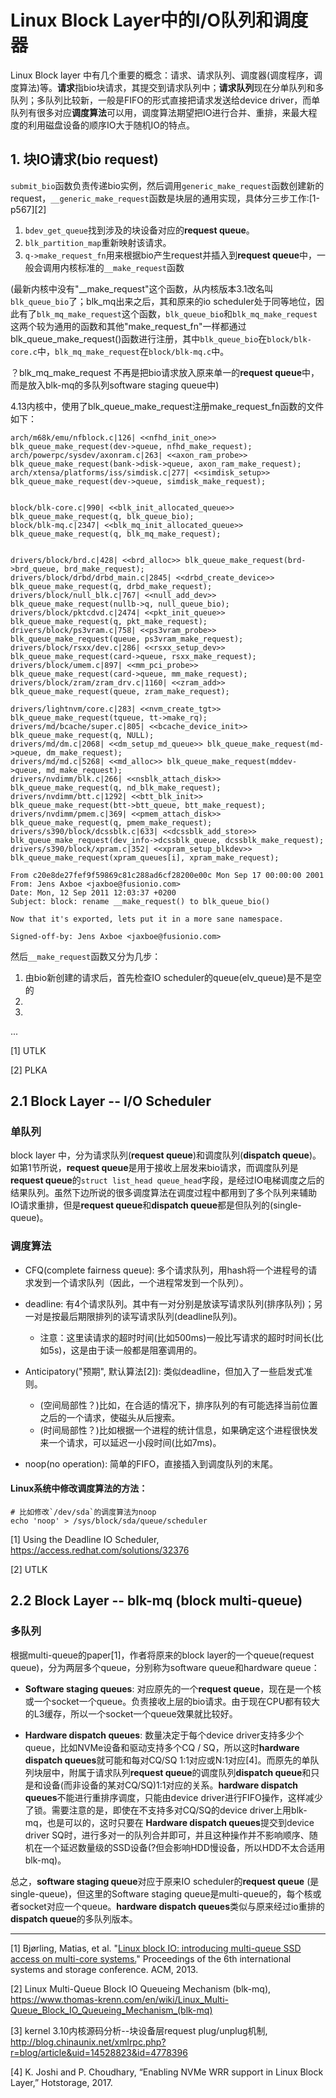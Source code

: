 # Linux Block Layer中的I/O队列和调度器

Linux Block layer 中有几个重要的概念：请求、请求队列、调度器(调度程序，调度算法)等。**请求**指bio块请求，其提交到请求队列中；**请求队列**现在分单队列和多队列；多队列比较新，一般是FIFO的形式直接把请求发送给device driver，而单队列有很多对应**调度算法**可以用，调度算法期望把IO进行合并、重排，来最大程度的利用磁盘设备的顺序IO大于随机IO的特点。

## 1. 块IO请求(bio request)

`submit_bio`函数负责传递bio实例，然后调用`generic_make_request`函数创建新的request，`__generic_make_request`函数是块层的通用实现，具体分三步工作:[1-p567][2]
1. `bdev_get_queue`找到涉及的块设备对应的**request queue**。
2. `blk_partition_map`重新映射该请求。
3. `q->make_request_fn`用来根据bio产生request并插入到**request queue**中，一般会调用内核标准的`__make_request`函数

(最新内核中没有"__make_request"这个函数，从内核版本3.1改名叫`blk_queue_bio`了；blk_mq出来之后，其和原来的io scheduler处于同等地位，因此有了`blk_mq_make_request`这个函数，`blk_queue_bio`和`blk_mq_make_request`这两个较为通用的函数和其他"make_request_fn"一样都通过blk_queue_make_request()函数进行注册，其中`blk_queue_bio`在`block/blk-core.c`中，`blk_mq_make_request`在`block/blk-mq.c`中。

？blk_mq_make_request 不再是把bio请求放入原来单一的**request queue**中，而是放入blk-mq的多队列software staging queue中)

4.13内核中，使用了blk_queue_make_request注册make_request_fn函数的文件如下：
```
arch/m68k/emu/nfblock.c|126| <<nfhd_init_one>> blk_queue_make_request(dev->queue, nfhd_make_request);
arch/powerpc/sysdev/axonram.c|263| <<axon_ram_probe>> blk_queue_make_request(bank->disk->queue, axon_ram_make_request);
arch/xtensa/platforms/iss/simdisk.c|277| <<simdisk_setup>> blk_queue_make_request(dev->queue, simdisk_make_request);


block/blk-core.c|990| <<blk_init_allocated_queue>> blk_queue_make_request(q, blk_queue_bio);
block/blk-mq.c|2347| <<blk_mq_init_allocated_queue>> blk_queue_make_request(q, blk_mq_make_request);


drivers/block/brd.c|428| <<brd_alloc>> blk_queue_make_request(brd->brd_queue, brd_make_request);
drivers/block/drbd/drbd_main.c|2845| <<drbd_create_device>> blk_queue_make_request(q, drbd_make_request);
drivers/block/null_blk.c|767| <<null_add_dev>> blk_queue_make_request(nullb->q, null_queue_bio);
drivers/block/pktcdvd.c|2474| <<pkt_init_queue>> blk_queue_make_request(q, pkt_make_request);
drivers/block/ps3vram.c|758| <<ps3vram_probe>> blk_queue_make_request(queue, ps3vram_make_request);
drivers/block/rsxx/dev.c|286| <<rsxx_setup_dev>> blk_queue_make_request(card->queue, rsxx_make_request);
drivers/block/umem.c|897| <<mm_pci_probe>> blk_queue_make_request(card->queue, mm_make_request);
drivers/block/zram/zram_drv.c|1160| <<zram_add>> blk_queue_make_request(queue, zram_make_request);

drivers/lightnvm/core.c|283| <<nvm_create_tgt>> blk_queue_make_request(tqueue, tt->make_rq);
drivers/md/bcache/super.c|805| <<bcache_device_init>> blk_queue_make_request(q, NULL);
drivers/md/dm.c|2068| <<dm_setup_md_queue>> blk_queue_make_request(md->queue, dm_make_request);
drivers/md/md.c|5268| <<md_alloc>> blk_queue_make_request(mddev->queue, md_make_request);
drivers/nvdimm/blk.c|266| <<nsblk_attach_disk>> blk_queue_make_request(q, nd_blk_make_request);
drivers/nvdimm/btt.c|1292| <<btt_blk_init>> blk_queue_make_request(btt->btt_queue, btt_make_request);
drivers/nvdimm/pmem.c|369| <<pmem_attach_disk>> blk_queue_make_request(q, pmem_make_request);
drivers/s390/block/dcssblk.c|633| <<dcssblk_add_store>> blk_queue_make_request(dev_info->dcssblk_queue, dcssblk_make_request);
drivers/s390/block/xpram.c|352| <<xpram_setup_blkdev>> blk_queue_make_request(xpram_queues[i], xpram_make_request);
```

```
From c20e8de27fef9f59869c81c288ad6cf28200e00c Mon Sep 17 00:00:00 2001
From: Jens Axboe <jaxboe@fusionio.com>
Date: Mon, 12 Sep 2011 12:03:37 +0200
Subject: block: rename __make_request() to blk_queue_bio()

Now that it's exported, lets put it in a more sane namespace.

Signed-off-by: Jens Axboe <jaxboe@fusionio.com>
```

然后`__make_request`函数又分为几步：
1. 由bio新创建的请求后，首先检查IO scheduler的queue(elv_queue)是不是空的
2. 
3. 
...


[1] UTLK

[2] PLKA

## 2.1 Block Layer -- I/O Scheduler

### 单队列

block layer 中，分为请求队列(**request queue**)和调度队列(**dispatch queue**)。如第1节所说，**request queue**是用于接收上层发来bio请求，而调度队列是**request queue**的`struct list_head queue_head`字段，是经过IO电梯调度之后的结果队列。虽然下边所说的很多调度算法在调度过程中都用到了多个队列来辅助IO请求重排，但是**request queue**和**dispatch queue**都是但队列的(single-queue)。

### 调度算法

* CFQ(complete fairness queue): 多个请求队列，用hash将一个进程号的请求发到一个请求队列（因此，一个进程常发到一个队列）。

* deadline: 有4个请求队列。其中有一对分别是放读写请求队列(排序队列)；另一对是按最后期限排列的读写请求队列(deadline队列)。

  * 注意：这里读请求的超时时间(比如500ms)一般比写请求的超时时间长(比如5s)，这是由于读一般都是阻塞调用的。

* Anticipatory("预期", 默认算法[2]): 类似deadline，但加入了一些启发式准则。

  * (空间局部性？)比如，在合适的情况下，排序队列的有可能选择当前位置之后的一个请求，使磁头从后搜索。
  * (时间局部性？)比如根据一个进程的统计信息，如果确定这个进程很快发来一个请求，可以延迟一小段时间(比如7ms)。

* noop(no operation): 简单的FIFO，直接插入到调度队列的末尾。

#### Linux系统中修改调度算法的方法：
```
# 比如修改`/dev/sda`的调度算法为noop
echo 'noop' > /sys/block/sda/queue/scheduler
```

[1] Using the Deadline IO Scheduler, https://access.redhat.com/solutions/32376

[2] UTLK

## 2.2 Block Layer -- blk-mq (block multi-queue)

### 多队列

根据multi-queue的paper[1]，作者将原来的block layer的一个queue(request queue)，分为两层多个queue，分别称为software queue和hardware queue：

* **Software staging queues**: 对应原先的一个**request queue**，现在是一个核或一个socket一个queue。负责接收上层的bio请求。由于现在CPU都有较大的L3缓存，所以一个socket一个queue效果就比较好。

* **Hardware dispatch queues**: 数量决定于每个device driver支持多少个queue，比如NVMe设备和驱动支持多个CQ / SQ，所以这时**hardware dispatch queues**就可能和每对CQ/SQ 1:1对应或N:1对应[4]。而原先的单队列块层中，附属于请求队列**request queue**的调度队列**dispatch queue**和只是和设备(而非设备的某对CQ/SQ)1:1对应的关系。**hardware dispatch queues**不能进行重排序调度，只能由device driver进行FIFO操作，这样减少了锁。需要注意的是，即使在不支持多对CQ/SQ的device driver上用blk-mq，也是可以的，这时只要在 **Hardware dispatch queues**提交到device driver SQ时，进行多对一的队列合并即可，并且这种操作并不影响顺序、随机在一个延迟数量级的SSD设备(?但会影响HDD慢设备，所以HDD不太合适用blk-mq)。

总之，**software staging queue**对应于原来IO scheduler的**request queue** (是single-queue)，但这里的Software staging queue是multi-queue的，每个核或者socket对应一个queue。**hardware dispatch queues**类似与原来经过io重排的**dispatch queue**的多队列版本。

---

[1] Bjørling, Matias, et al. "[Linux block IO: introducing multi-queue SSD access on multi-core systems.](http://kernel.dk/blk-mq.pdf)" Proceedings of the 6th international systems and storage conference. ACM, 2013.

[2] Linux Multi-Queue Block IO Queueing Mechanism (blk-mq), 
https://www.thomas-krenn.com/en/wiki/Linux_Multi-Queue_Block_IO_Queueing_Mechanism_(blk-mq)

[3] kernel 3.10内核源码分析--块设备层request plug/unplug机制, 
 http://blog.chinaunix.net/xmlrpc.php?r=blog/article&uid=14528823&id=4778396

[4] K. Joshi and P. Choudhary, “Enabling NVMe WRR support in Linux Block Layer,” Hotstorage, 2017.


